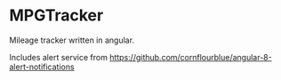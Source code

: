 # MPGTracker

Mileage tracker written in angular.

Includes alert service from https://github.com/cornflourblue/angular-8-alert-notifications